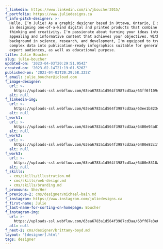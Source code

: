 ```yaml
---
f_linkedin: https://www.linkedin.com/in/jboucher2015/
f_portfolio: https://www.juliedesigns.ca
f_info-pitch-designer: >-
  Hello, I’m Julie! As a graphic designer based in Ottawa, Ontario, I specialize
  in designing one-of-a-kind digital and printed products that combine critical
  thinking and creativity. I'm passionate about turning your ideas into visually
  appealing and informative content that achieves your objectives. With a
  background in science, research, and development, I'm equipped to transform
  complex data into publication-ready infographics suitable for general and
  expert audiences, as well as educational purpose.
title: Julie Boucher
slug: julie-boucher
updated-on: '2023-04-03T20:29:51.954Z'
created-on: '2023-02-14T21:19:01.526Z'
published-on: '2023-04-03T20:29:58.322Z'
f_email: julie_boucher@icloud.com
f_image-designer:
  url: >-
    https://uploads-ssl.webflow.com/63ea6783a1d564f3987cd3aa/63ff6f10948f0472aa0b1b55_julie-boucher-1.jpg
  alt: null
f_linkedin-img:
  url: >-
    https://uploads-ssl.webflow.com/63ea6783a1d564f3987cd3aa/63ee1b823465de8414c4146a_linked-in-icon.svg
  alt: null
f_work1:
  url: >-
    https://uploads-ssl.webflow.com/63ea6783a1d564f3987cd3aa/6400e94a87bd7f2ee1580497_brochure-layoutv5.jpg
  alt: null
f_work2:
  url: >-
    https://uploads-ssl.webflow.com/63ea6783a1d564f3987cd3aa/6400e82c1fa4685beb5b75a0_movati%20layout.jpg
  alt: null
f_work3:
  url: >-
    https://uploads-ssl.webflow.com/63ea6783a1d564f3987cd3aa/6400e8318a868c2d36acc744_infographic.jpg
  alt: null
f_skills:
  - cms/skills/illustration.md
  - cms/skills/web-design.md
  - cms/skills/branding.md
f_pronouns: She/Her
f_previous-2: cms/designer/michael-bain.md
f_instagram: https://www.instagram.com/juliedesigns.ca
f_first-name: Julie
f_last-name-for-sorting-on-homepage: Boucher
f_instagram-img:
  url: >-
    https://uploads-ssl.webflow.com/63ea6783a1d564f3987cd3aa/63ff67e3e6a8a34fd0d96f39_insta%20(1).svg
  alt: null
f_next-2: cms/designer/brittany-boyd.md
layout: '[designer].html'
tags: designer
---
```



